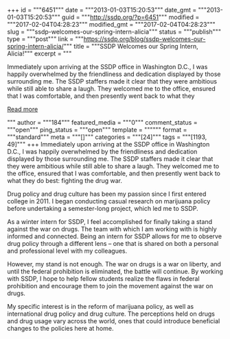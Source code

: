 +++
id = """6451"""
date = """2013-01-03T15:20:53"""
date_gmt = """2013-01-03T15:20:53"""
guid = """http://ssdp.org/?p=6451"""
modified = """2017-02-04T04:28:23"""
modified_gmt = """2017-02-04T04:28:23"""
slug = """ssdp-welcomes-our-spring-intern-alicia"""
status = """publish"""
type = """post"""
link = """https://ssdp.org/blog/ssdp-welcomes-our-spring-intern-alicia/"""
title = """SSDP Welcomes our Spring Intern, Alicia!"""
excerpt = """<p>Immediately upon arriving at the SSDP office in Washington D.C., I was happily overwhelmed by the friendliness and dedication displayed by those surrounding me. The SSDP staffers made it clear that they were ambitious while still able to share a laugh. They welcomed me to the office, ensured that I was comfortable, and then presently went back to what they</p>
<div class="h10"></div>
<p><a class="more-link2 flat" href="https://ssdp.org/blog/ssdp-welcomes-our-spring-intern-alicia/">Read more</a></p>
"""
author = """184"""
featured_media = """0"""
comment_status = """open"""
ping_status = """open"""
template = """"""
format = """standard"""
meta = """[]"""
categories = """[24]"""
tags = """[1193, 49]"""
+++
Immediately upon arriving at the SSDP office in Washington D.C., I was happily overwhelmed by the friendliness and dedication displayed by those surrounding me. The SSDP staffers made it clear that they were ambitious while still able to share a laugh. They welcomed me to the office, ensured that I was comfortable, and then presently went back to what they do best: fighting the drug war.



Drug policy and drug culture has been my passion since I first entered college in 2011. I began conducting casual research on marijuana policy before undertaking a semester-long project, which led me to SSDP.



As a winter intern for SSDP, I feel accomplished for finally taking a stand against the war on drugs. The team with which I am working with is highly informed and connected. Being an intern for SSDP allows for me to observe drug policy through a different lens – one that is shared on both a personal and professional level with my colleagues.



However, my stand is not enough. The war on drugs is a war on liberty, and until the federal prohibition is eliminated, the battle will continue. By working with SSDP, I hope to help fellow students realize the flaws in federal prohibition and encourage them to join the movement against the war on drugs.



My specific interest is in the reform of marijuana policy, as well as international drug policy and drug culture. The perceptions held on drugs and drug usage vary across the world, ones that could introduce beneficial changes to the policies here at home.
